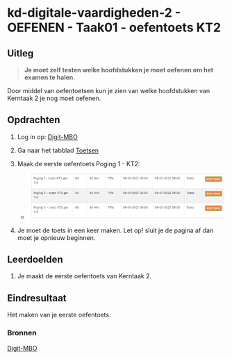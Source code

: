 # kd-digitale-vaardigheden-2 - OEFENEN - Taak01 - oefentoets KT2

## Uitleg

> **Je moet zelf testen welke hoofdstukken je moet oefenen om het examen te halen.**

Door middel van oefentoetsen kun je zien van welke hoofdstukken van Kerntaak 2 je nog moet oefenen.

## Opdrachten

1. Log in op: [Digit-MBO](https://entree.instruct.nl/?elo=digit-mbo)
2. Ga naar het tabblad [Toetsen](https://digit-mbo.nl/student/tests/)
3. Maak de eerste oefentoets Poging 1 - KT2:

    - ![kies de eerste oefentoets voor KT2](images/oefentoets1.PNG)

4. Je moet de toets in een keer maken. Let op! sluit je de pagina af dan moet je opnieuw beginnen.

## Leerdoelden

1. Je maakt de eerste oefentoets van Kerntaak 2.

## Eindresultaat

Het maken van je eerste oefentoets.

### Bronnen

[Digit-MBO](https://entree.instruct.nl/?elo=digit-mbo)
